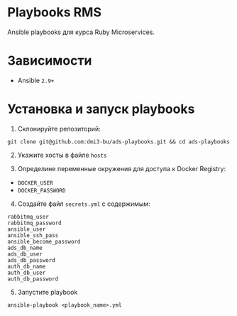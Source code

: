 # Playbooks RMS

Ansible playbooks для курса Ruby Microservices.

# Зависимости

+ Ansible `2.9+`

# Установка и запуск playbooks

1. Склонируйте репозиторий:

```
git clone git@github.com:dmi3-bu/ads-playbooks.git && cd ads-playbooks
```

2. Укажите хосты в файле `hosts`

3. Определине переменные окружения для доступа к Docker Registry:

+ `DOCKER_USER`
+ `DOCKER_PASSWORD`

4. Создайте файл `secrets.yml` с содержимым:

```
rabbitmq_user
rabbitmq_password
ansible_user
ansible_ssh_pass
ansible_become_password
ads_db_name
ads_db_user
ads_db_password
auth_db_name
auth_db_user
auth_db_password
```

5. Запустите playbook

```
ansible-playbook <playbook_name>.yml
```